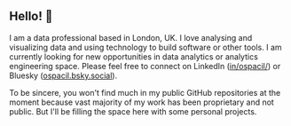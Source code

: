 ## Hello! 👋

I am a data professional based in London, UK. I love analysing and visualizing data and using technology to build software or other tools. I am currently looking for new opportunities in data analytics or analytics engineering space. Please feel free to connect on LinkedIn ([in/ospacil/](https://www.linkedin.com/in/ospacil/)) or Bluesky ([ospacil.bsky.social](https://bsky.app/profile/ospacil.bsky.social)).

To be sincere, you won't find much in my public GitHub repositories at the moment because vast majority of my work has been proprietary and not public. But I'll be filling the space here with some personal projects.
